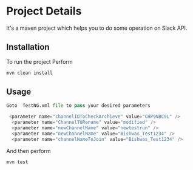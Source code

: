 # Project Details

It's a maven project which helps you to do some operation on Slack API.

## Installation

To run the project Perform 
```python
mvn clean install
```

## Usage

```python
Goto  TestNG.xml file to pass your desired parameters

 <parameter name="channelIDToCheckArchieve" value="CHP9NBC9L" />
  <parameter name="ChannelTORename" value="modified" />
  <parameter name="newChannelName" value="newtestrun" />
  <parameter name="newChannelName" value="Bishwas_Test1234" />
  <parameter name="channelNameToJoin" value="Bishwas_Test1234" />
```
And then perform 
```python
mvn test
```
